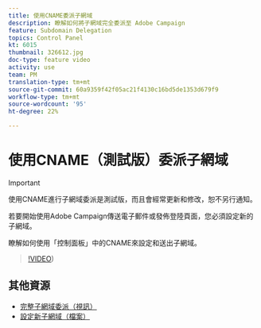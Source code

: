 ```yaml
---
title: 使用CNAME委派子網域
description: 瞭解如何將子網域完全委派至 Adobe Campaign
feature: Subdomain Delegation
topics: Control Panel
kt: 6015
thumbnail: 326612.jpg
doc-type: feature video
activity: use
team: PM
translation-type: tm+mt
source-git-commit: 60a9359f42f05ac21f4130c16bd5de1353d679f9
workflow-type: tm+mt
source-wordcount: '95'
ht-degree: 22%

---
```



# 使用CNAME（測試版）委派子網域

>[!IMPORTANT]
>
> 使用CNAME進行子網域委派是測試版，而且會經常更新和修改，恕不另行通知。

若要開始使用Adobe Campaign傳送電子郵件或發佈登陸頁面，您必須設定新的子網域。

瞭解如何使用「控制面板」中的CNAME來設定和送出子網域。

>[!VIDEO](https://video.tv.adobe.com/v/326612?quality=12))

## 其他資源

* [完整子網域委派（視訊）](./subdomain-delegation.md)
* [設定新子網域（檔案）](https://docs.adobe.com/content/help/zh-Hant/control-panel/using/subdomains-and-certificates/setting-up-new-subdomain.html)

